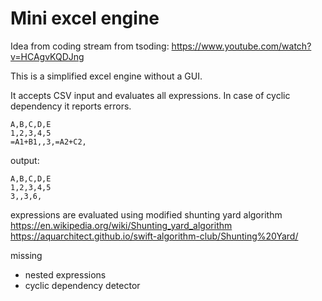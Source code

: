 # Mini excel engine

Idea from coding stream from tsoding: https://www.youtube.com/watch?v=HCAgvKQDJng

This is a simplified excel engine without a GUI.

It accepts CSV input and evaluates all expressions.
In case of cyclic dependency it reports errors.

```csv
A,B,C,D,E
1,2,3,4,5
=A1+B1,,3,=A2+C2,
```

output:

```csv
A,B,C,D,E
1,2,3,4,5
3,,3,6,
```

expressions are evaluated using modified shunting yard algorithm
https://en.wikipedia.org/wiki/Shunting_yard_algorithm
https://aquarchitect.github.io/swift-algorithm-club/Shunting%20Yard/


missing 
* nested expressions
* cyclic dependency detector 